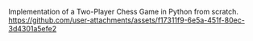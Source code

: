 Implementation of a Two-Player Chess Game in Python from scratch.
https://github.com/user-attachments/assets/f17311f9-6e5a-451f-80ec-3d4301a5efe2

